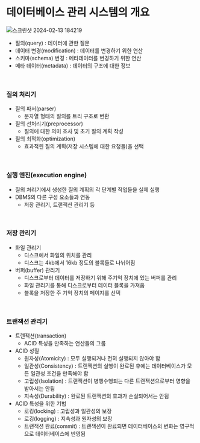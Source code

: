 # 데이터베이스 관리 시스템의 개요
![스크린샷 2024-02-13 184219](https://github.com/kim-do-kyun/My_Study/assets/70315428/8abc747f-0139-4d8a-b2ba-815347611795)
* 질의(query) : 데이터에 관한 질문
* 데이터 변경(modification) : 데이터를 변경하기 위한 연산
* 스키마(schema) 변경 : 메타데이터를 변경하기 위한 연산
* 메타 데이터(metadata) : 데이터의 구조에 대한 정보

<br>

### 질의 처리기
* 질의 파서(parser)
  * 문자열 형태의 질의를 트리 구조로 변환
* 질의 선처리기(preprocessor)
  * 질의에 대한 의미 조사 및 초기 질의 계획 작성
* 질의 최적화(optimization)
  * 효과적읜 질의 계획(저장 시스템에 대한 요청들)을 선택

<br>

### 실행 엔진(execution engine)
* 질의 처리기에서 생성한 질의 계획의 각 단계별 작업들을 실제 실행
* DBMS의 다른 구성 요소들과 연동
  * 저장 관리기, 트랜잭션 관리기 등

<br>

### 저장 관리기
* 화일 관리기
  * 디스크에서 화일의 위치를 관리
  * 디스크는 4kb에서 16kb 정도의 블록들로 나뉘어짐
* 버퍼(buffer) 관리기
  * 디스크로부터 데이터를 저장하기 위해 주기억 장치에 있는 버퍼를 관리
  * 화일 관리기를 통해 디스크로부터 데이터 블록을 가져옴
  * 블록을 저장한 주 기억 장치의 페이지를 선택

<br>

### 트랜잭션 관리기
* 트랜잭션(transaction)
  * ACID 특성을 만족하는 연산들의 그룹
* ACID 성질
  * 원자성(Atomicity) : 모두 실행되거나 전혀 실행되지 않아야 함
  * 일관성(Consistency) : 트랜잭션의 실행이 완료된 후에는 데이터베이스가 모든 일관성 조건을 만족해야 함
  * 고립성(Isolation) : 트랜잭션이 병행수행되는 다른 트랜잭션으로부터 영향을 받아서는 안됨
  * 지속성(Durability) : 완료된 트랜잭션의 효과가 손실되어서는 안됨
* ACID 특성을 위한 기법
  * 로킹(locking) : 고립성과 일관성의 보장
  * 로깅(logging) : 지속성과 원자성의 보장
  * 트랜잭션 완료(commit) : 트랜잭션이 완료되면 데이터베이스의 변화는 영구적으로 데이터베이스에 반영됨